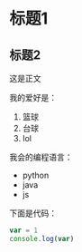 # 标题1
## 标题2
这是正文

我的爱好是：

1. 篮球
2. 台球
3. lol

我会的编程语言：

* python 
* java
* js

下面是代码：
```js
var = 1
console.log(var)
```
